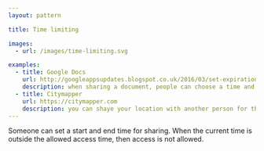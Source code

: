 ```yaml
---
layout: pattern

title: Time limiting

images:
  - url: /images/time-limiting.svg

examples:
  - title: Google Docs
    url: http://googleappsupdates.blogspot.co.uk/2016/03/set-expiration-dates-for-access-to.html
    description: when sharing a document, people can choose a time and date for sharing to be revoked
  - title: Citymapper
    url: https://citymapper.com
    description: you can shaye your location with another person for the duration of a single journey
---
```


Someone can set a start and end time for sharing. When the current time is outside the allowed access time, then access is not allowed.
